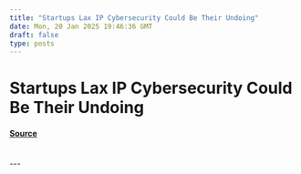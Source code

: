 ```yaml
---
title: "Startups Lax IP Cybersecurity Could Be Their Undoing"
date: Mon, 20 Jan 2025 19:46:36 GMT
draft: false
type: posts
---
```

# Startups Lax IP Cybersecurity Could Be Their Undoing









#### [Source](https://hackernoon.com/startups-lax-ip-cybersecurity-could-be-their-undoing?source=rss)

<br/>
---
